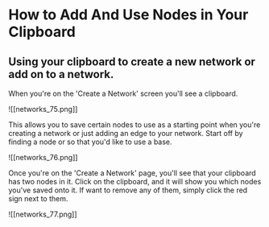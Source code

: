 # How to Add And Use Nodes in Your Clipboard

## Using your clipboard to create a new network or add on to a network.


When you're on the 'Create a Network' screen you'll see a clipboard.

![[networks_75.png]]

This allows you to save certain nodes to use as a starting point when you're creating a network or just adding an edge to your network. Start off by finding a node or so that you'd like to use a base.

![[networks_76.png]]

Once you're on the 'Create a Network' page, you'll see that your clipboard has two nodes in it. Click on the clipboard, and it will show you which nodes you've saved onto it. If want to remove any of them, simply click the red sign next to them.

![[networks_77.png]]


